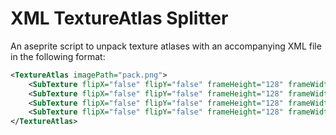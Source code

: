 # XML TextureAtlas Splitter

An aseprite script to unpack texture atlases with an
accompanying XML file in the following format:

```xml
<TextureAtlas imagePath="pack.png">
    <SubTexture flipX="false" flipY="false" frameHeight="128" frameWidth="128" frameX="-42" frameY="-21" height="81" name="0" width="46" x="0" y="0"/>
    <SubTexture flipX="false" flipY="false" frameHeight="128" frameWidth="128" frameX="-43" frameY="-21" height="81" name="1" width="49" x="0" y="81"/>
    <SubTexture flipX="false" flipY="false" frameHeight="128" frameWidth="128" frameX="-23" frameY="-19" height="85" name="10" width="83" x="131" y="0"/>
    <SubTexture flipX="false" flipY="false" frameHeight="128" frameWidth="128" frameX="-34" frameY="-21" height="83" name="11" width="58" x="83" y="255"/>
</TextureAtlas>
```